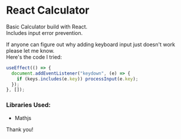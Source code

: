 # React Calculator

Basic Calculator build with React.  
Includes input error prevention.

If anyone can figure out why adding keyboard input just doesn't work please let me know.  
Here's the code I tried:

```javascript
useEffect(() => {
  document.addEventListener("keydown", (e) => {
    if (keys.includes(e.key)) processInput(e.key);
  });
}, []);
```

### Libraries Used:

- Mathjs

Thank you!
